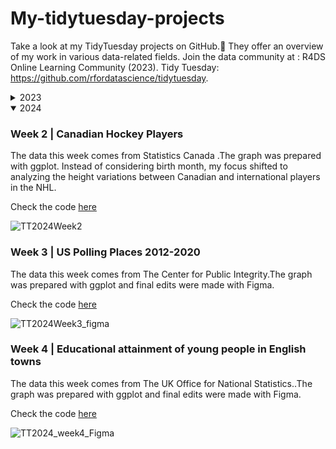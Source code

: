 # My-tidytuesday-projects
Take a look at my TidyTuesday projects on GitHub.🌟 They offer an overview of my work in various data-related fields. Join the data community at : R4DS Online Learning Community (2023). Tidy Tuesday: https://github.com/rfordatascience/tidytuesday.

<details close>
  <summary>2023</summary>

### Week 28 | Global Surface Temperatures
This week's data is sourced from NASA GISS Surface Temperature Analysis (GISTEMP v4). It consists of global and hemispheric monthly means and zonal annual means, combining land, air, and sea-surface temperature anomalies (Land-Ocean Temperature Index, L-OTI). To visualize this data, I chose a heatmap, providing an intuitive and visually appealing representation of temperature patterns. 

Check the code [here](https://github.com/ZoiDiama/My-tidytuesday-projects/blob/4af0c90acb7b5255ed37e3b07756bb30bed0bf0a/Code/2023/Week28Global%20Surface%20Temperatures#L1C1-L80C4).

![TT2023Week28](https://github.com/ZoiDiama/My-tidytuesday-projects/assets/139105670/67775e46-398d-4823-872c-82e1d86e5fc3)


### Week29 | GPT detectors
This week's dataset is sourced from the R data package "detectors," which contains predictions from various GPT detectors. These predictions are based on a research paper titled "GPT Detectors Are Biased Against Non-Native English Writers" by Weixin Liang, Mert Yuksekgonul, Yining Mao, Eric Wu, and James Zou, published in CellPress Patterns. The study revealed that these detectors exhibit a bias against non-native English writers, as they tend to misclassify authentic writing from non-native English speakers as AI-generated. To effectively showcase the distributional characteristics of the predictions from GPT detectors and identify biases or patterns within the data, a violin plot was employed. This plot allowed for the comparison of predictions between detectors, shedding light on potential biases or patterns present in the data.

Check the code [here](https://github.com/ZoiDiama/My-tidytuesday-projects/blob/6af2a7e0af3014c1680eeb3b41d50830f453f767/Code/2023/Week29_GPT_detectors#L1-L33).
  
![TT_2023Week29](https://github.com/ZoiDiama/My-tidytuesday-projects/assets/139105670/8df46a9f-a944-4110-af1e-10c019264a07)


### Week 30 | Scurvy
This week's dataset comes from the medicaldata R package and the Scurvy dataset. The data are based on  James Lind published in 1757  "A Treatise on the Scurvy in Three Parts". Within this study, 12 participants with comparable scurvy severity underwent six distinct therapies. Subsequently, after a six-day period, they were invited to assess the severity of their condition using a 0-3 Likert scale. The graph below showcases the outcomes following the six days of treatment, providing a participant-specific breakdown across each treatment category. 

Check the code [here](https://github.com/ZoiDiama/My-tidytuesday-projects/blob/7daa9b29c8756a2f1d5c6863d426c17231363a8c/Code/2023/Week30_Scurvy#L1C1-L1C1)

![TT2023Week30_Scurvy](https://github.com/ZoiDiama/My-tidytuesday-projects/assets/139105670/13bf6ade-c546-4e59-8028-39acaf8ee92e)


### Week 31 | US States

The data this week comes from three Wikipedia articles: List of states and territories of the United States, List of demonyms for US states and territories, and List of state and territory name etymologies of the United States.

Check the code [here](https://github.com/ZoiDiama/My-tidytuesday-projects/blob/6be7b5fb61a83f814f43331f1c10a063c7d8fd83/Code/2023/Week31#L1-L169)

![TT2023Week31_Scurvy](https://github.com/ZoiDiama/My-tidytuesday-projects/assets/139105670/12d1b3c3-6407-4a11-82a9-73bd49fa21a2)

   
### Week 32 | Hot Ones Episodes
The data this week comes from Wikipedia articles: Hot Ones and List of Hot Ones episodes.

Check the code [here](https://github.com/ZoiDiama/My-tidytuesday-projects/blob/13dc335ddcf54d3f0f1b86576b0bf70f537cebcf/Code/2023/Week32#L1-L77).

![TT2023Week32_Hot](https://github.com/ZoiDiama/My-tidytuesday-projects/assets/139105670/60f46bcf-deb9-41c6-8e33-a7be0c5158b2)

### Week 33 | Spam emails

The data this week comes from Vincent Arel-Bundock's Rdatasets package.

Check the code [here](https://github.com/ZoiDiama/My-tidytuesday-projects/blob/4c8a235621e20b1d3b544c53abe8c451af2217ce/Code/2023/Week%2033#L1-L53)

![TT2023Week33](https://github.com/ZoiDiama/My-tidytuesday-projects/assets/139105670/d38aef5f-de3a-4203-a029-51cc7f140e10)


### Week 34 | Refugees

The data this week comes from PopulationStatistics {refugees} R package. I created a barchart showcasing refugee data trends since 2010, with annotations highlighting the most significant crises during this period.

Check the code [here](https://github.com/ZoiDiama/My-tidytuesday-projects/blob/c0dee5214455870cac4ce6eaad1dafe756ffb145/Code/2023/Week%2034#L1-L114)

![TT2023Week34](https://github.com/ZoiDiama/My-tidytuesday-projects/assets/139105670/5e04df52-dd01-4b6d-a68b-6f9d10ae5e06)

### Week 35 | Fair use

This week's data is sourced from the U.S. Copyright Office Fair Use Index. To illustrate the changing frequency of  use cases over time, across different jurisdictions and their corresponding outcome, I utilized a bubble timeline graph.

Check the code [here](https://github.com/ZoiDiama/My-tidytuesday-projects/blob/ffc7325327f91322c7b4dbc7fbee6c095bb7325f/Code/2023/Week%2035#L1-L78)

![TT2023Week35](https://github.com/ZoiDiama/My-tidytuesday-projects/assets/139105670/2d02c7a1-89a6-4715-a57c-af0fd15f92d2)


### Week 36 | Union Membership in the United States

The data this week comes from the Union Membership, Coverage, and Earnings from the CPS by Barry Hirsch (Georgia State University), David Macpherson (Trinity University), and William Even (Miami University).

Check the code [here](https://github.com/ZoiDiama/My-tidytuesday-projects/blob/e3e0516b72bc8f910db52a65ab83c4960ae77296/Code/2023/Week36#L1-L56)


![TT2023Week36](https://github.com/ZoiDiama/My-tidytuesday-projects/assets/139105670/732b6a58-c086-4567-b666-0ab044448bc5)


### Week 37 | The Global Human Day

The data this week comes from the The Human Chronome Project an initiative based at McGill University in Montreal, from their paper The global human day in PNAS and the associated dataset on Zenodo.

Check the code [here](https://github.com/ZoiDiama/My-tidytuesday-projects/blob/1a44f946eedf2792eb651dc56ea671d34e92d1cb/Code/2023/Week%2037#L1-L54)


![TT2023Week37](https://github.com/ZoiDiama/My-tidytuesday-projects/assets/139105670/9e5e3cfb-6ea0-41bf-b34b-f70c598c2998)

### Week 39 | Roy Kent F**k count

The data this week comes from Deepsha Menghani who created the dataset by watching the show and counting the number of F-cks used in sentences and as gestures.

Check the code [here](https://github.com/ZoiDiama/My-tidytuesday-projects/blob/4fe4900d1905b7c44c82a0a5f130e76c474cef55/Code/2023/Week%2039#L1-L121)

![TT2023Week39](https://github.com/ZoiDiama/My-tidytuesday-projects/assets/139105670/f1dc9f0f-7722-45b4-ad09-ddd4c147171a)

### Week 40 | US Government Grant Opportunities

The data this week comes from the R4DS Online Learning Community who exported all grants past and present listed on Grants.gov.

Check the code [here](https://github.com/ZoiDiama/My-tidytuesday-projects/blob/af8e13c0940b29831ed075fb7399c757a2330d05/Code/2023/Week%2040#L1-L225)

![TT2023Week40](https://github.com/ZoiDiama/My-tidytuesday-projects/assets/139105670/29152280-9b60-45c9-a3c0-6bc00c14d96c)

### Week 41 | Haunted Places in the United States

The data this week comes from a compilation of Haunted Places in the United States. The dataset was compiled by Tim Renner, using The Shadowlands Haunted Places Index, and shared on data.world.

Check the code [here](https://github.com/ZoiDiama/My-tidytuesday-projects/blob/709119e62b0e3bc35237645ae7b1a69fc809203f/Code/2023/Week%2041#L1-L104)

![TT2023Week41](https://github.com/ZoiDiama/My-tidytuesday-projects/assets/139105670/51d512bf-aaa1-47e2-b2a1-a3c2102f1e83)


### Week 42 | Taylor Swift data

The data this week comes from taylor R package from W. Jake Thompson which is a curated data set of Taylor Swift songs, including lyrics and audio characteristics. The data comes from Genius and the Spotify API.

Check the code [here](https://github.com/ZoiDiama/My-tidytuesday-projects/blob/af8e13c0940b29831ed075fb7399c757a2330d05/Code/2023/Week%2040#L1-L225)

![TT2023Week42](https://github.com/ZoiDiama/My-tidytuesday-projects/assets/139105670/f6d60abd-3528-4695-b57e-ae55b8bce229)

### Week 43 | TBA

### Week 44 | Horror Legends
The data this week comes from snopes.com. 

Check the code [here](https://github.com/ZoiDiama/My-tidytuesday-projects/blob/2bf0d72551409886a1896a4630b7e03d93e2baeb/Code/2023/Week_44#L1-L112)

![TT2023Week44](https://github.com/ZoiDiama/My-tidytuesday-projects/assets/139105670/8feafe29-ccb0-4a53-ae07-66274c121e56)

### Week 45 | US House Election Results
The data this week comes from the MIT Election Data and Science Lab (MEDSL). 

Check the code[here](https://github.com/ZoiDiama/My-tidytuesday-projects/blob/710960a0d90b446587f63b8278db370592f36ac9/Code/2023/Week_45#L1-L109)

![TT2023Week45](https://github.com/ZoiDiama/My-tidytuesday-projects/assets/139105670/178bc72c-446d-4e89-8fa7-43c72702687d)

### Week 46 | Diwali Sales Data

The data this week comes from sales data for a retail store during the Diwali festival period in India.The graph was prepared with ggplot while the final editing was completed in Figma. 

Check the code [here](https://github.com/ZoiDiama/My-tidytuesday-projects/blob/19fcb485eabf89799b0f6dcf633dc368ec0dfc24/Code/2023/Week_46#L1-L110)

![TT2023Week46](https://github.com/ZoiDiama/My-tidytuesday-projects/assets/139105670/dfd68c4a-b76c-4cef-86de-9a56716df71c)

### Week 47 | R-Ladies Chapter Events

The data this week comes from  R-Ladies Global Website .The graph was prepared with ggplot while the final editing was completed in Figma. 

Check the code [here](https://github.com/ZoiDiama/My-tidytuesday-projects/blob/40cc4b705016af1cc0df352ec898fa3ef69f8f06/Code/2023/Week_47#L1-L99)

![TT_week_47_2023](https://github.com/ZoiDiama/My-tidytuesday-projects/assets/139105670/c99ebfef-6131-445d-b7bf-26995e016479)

### Week 48 |Doctor Who Episodes

The data this week comes from  Wikipedia's [List of Doctor Who episodes] via the {datardis} package.The graph was prepared with ggplot while the final editing was completed in Figma. 

Check the code [here](https://github.com/ZoiDiama/My-tidytuesday-projects/blob/ed0ed78637ff67ee5d48e5e85db7b775f7d33863/Code/2023/Week%2048#L1-L88)

![DR WHO](https://github.com/ZoiDiama/My-tidytuesday-projects/assets/139105670/91bbf2f5-a325-4bad-b9a0-df98a108f8f4)

### Week 49 |Life Expectancy

The data this week comes from  the Our World in Data Life Expectancy report.The graph was prepared with ggplot while the final editing was completed in Figma. 

Check the code [here](https://github.com/ZoiDiama/My-tidytuesday-projects/blob/bc38a04d5ce5cd5eda059e300d0c3e6268640ff1/Code/2023/Week%2049#L1-L206)

![TT2023Week49 (1)](https://github.com/ZoiDiama/My-tidytuesday-projects/assets/139105670/b39a69d7-9956-4b1d-b73a-79975f7742c0)

### Week 50 |Holiday movies

The data this week comes from the Internet Movie Database.The graph was prepared with ggplot. 

Check the code [here](https://github.com/ZoiDiama/My-tidytuesday-projects/blob/6da4d041fa6465cb4babbfcef87baacf722c6526/Code/2023/Week%2050#L1-L70)

![TT2023Week50](https://github.com/ZoiDiama/My-tidytuesday-projects/assets/139105670/6b6f7ec6-f51a-4d11-93c4-6935b3a0dfb7)

### Week 51 |Holiday Episodes

The data this week comes from the Internet Movie Database.The graph was prepared with ggplot while the final editing was completed in Figma. Inspired by [https://www.behance.net/gallery/13486555/Infographic-Data-Visualisation-Collection. ](https://www.behance.net/gallery/13486555/Infographic-Data-Visualisation-Collection).

Check the code [here](https://github.com/ZoiDiama/My-tidytuesday-projects/blob/f9b056a141896d82d1989c40e32df7c31e016440/Code/2023/Week%2051#L1-L113)

![TT2023Week51 2](https://github.com/ZoiDiama/My-tidytuesday-projects/assets/139105670/d5753874-dfef-417a-8121-721547df9c17)

### Week 52 |R structure package

The data this week comes from {pkgstats} R package .The graph was prepared with ggplot. 

Check the code [here](https://github.com/ZoiDiama/My-tidytuesday-projects/blob/9b5737a31939ec63b1dce6bab338afc334b51264/Code/2023/Week%2052#L1-L105)

![TT2023Week52](https://github.com/ZoiDiama/My-tidytuesday-projects/assets/139105670/c6373430-32e8-4e76-bf50-64a394adf0db)

</details>

<details open>
  <summary>2024</summary>

### Week 2 | Canadian Hockey Players

The data this week comes from Statistics Canada .The graph was prepared with ggplot. Instead of considering birth month, my focus shifted to analyzing the height variations between Canadian and international players in the NHL.

Check the code [here](https://github.com/ZoiDiama/My-tidytuesday-projects/blob/aa0cd9959aba935d81078f7819e115eda1b68644/Code%202024/Week%202#L1-L112)

![TT2024Week2](https://github.com/ZoiDiama/My-tidytuesday-projects/assets/139105670/3e34abdf-e0ba-4670-8f95-2953f567202e)

### Week 3 | US Polling Places 2012-2020

The data this week comes from The Center for Public Integrity.The graph was prepared with ggplot and final edits were made with Figma. 

Check the code [here](https://github.com/ZoiDiama/My-tidytuesday-projects/blob/d8a5766568746806823ed1b87035e3ffac8989c7/Code%202024/Week%203#L1-L125)

![TT2024Week3_figma](https://github.com/ZoiDiama/My-tidytuesday-projects/assets/139105670/f46600d3-404e-4311-ba10-0a70cb816225)

### Week 4 | Educational attainment of young people in English towns

The data this week comes from The UK Office for National Statistics..The graph was prepared with ggplot  and final edits were made with Figma.

Check the code [here](https://github.com/ZoiDiama/My-tidytuesday-projects/blob/64db00486dd77f856422b0809e53fbfbd246e4a2/Code%202024/Week%204#L1-L103)

![TT2024_week4_Figma](https://github.com/ZoiDiama/My-tidytuesday-projects/assets/139105670/db7b8751-7329-471d-823b-d87af7aec162)







  
</details>


















